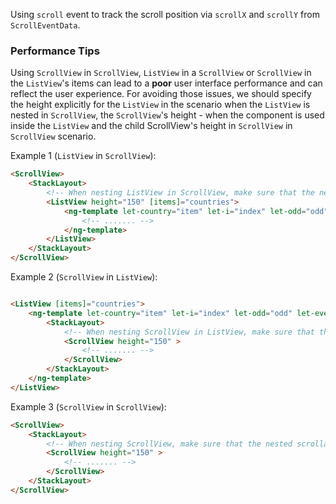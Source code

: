 
Using `scroll` event to track the scroll position via `scrollX` and `scrollY` from `ScrollEventData`.

<snippet id='scroll-event-html'/>
<snippet id='scroll-view-event-code'/>

### Performance Tips

Using `ScrollView` in `ScrollView`, `ListView` in a `ScrollView` or `ScrollView` in the `ListView`'s items can lead to a **poor** user interface performance and can reflect the user experience. For avoiding those issues, we should specify the height explicitly for the `ListView` in the scenario when the `ListView` is nested in `ScrollView`, the `ScrollView`'s height - when the component is used inside the `ListView` and the child ScrollView's height in `ScrollView` in `ScrollView` scenario. 

Example 1 (`ListView` in `ScrollView`): 
```HTML
<ScrollView>
    <StackLayout>
        <!-- When nesting ListView in ScrollView, make sure that the nested scrollable component has an explicitly set height -->
        <ListView height="150" [items]="countries">
            <ng-template let-country="item" let-i="index" let-odd="odd" let-even="even">
                <!-- ....... -->
            </ng-template>
        </ListView>
    </StackLayout>
</ScrollView>
```

Example 2 (`ScrollView` in `ListView`): 
```HTML

<ListView [items]="countries">
    <ng-template let-country="item" let-i="index" let-odd="odd" let-even="even">
        <StackLayout>
            <!-- When nesting ScrollView in ListView, make sure that the nested scrollable component has an explicitly set height -->
            <ScrollView height="150" >
                <!-- ....... -->
            </ScrollView>
        </StackLayout>
    </ng-template>
</ListView>
```

Example 3 (`ScrollView` in `ScrollView`): 
```HTML
<ScrollView>
    <StackLayout>
        <!-- When nesting ScrollView, make sure that the nested scrollable component has an explicitly set height -->
        <ScrollView height="150" >
            <!-- ....... -->
        </ScrollView>
    </StackLayout>
</ScrollView>
```
